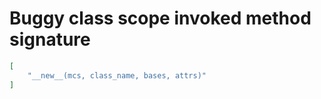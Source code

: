 # Buggy class scope invoked method signature

```json
[
    "__new__(mcs, class_name, bases, attrs)"
]
```
